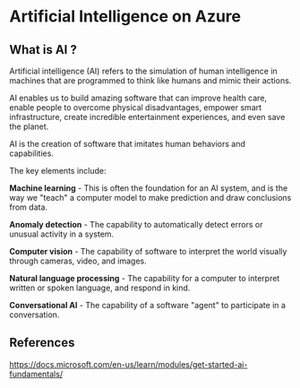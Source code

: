 # Artificial Intelligence on Azure

## What is AI ?

Artificial intelligence (AI) refers to the simulation of human intelligence in machines that are programmed to think like humans and mimic their actions.

AI enables us to build amazing software that can improve health care, enable people to overcome physical disadvantages, empower smart infrastructure, create incredible entertainment experiences, and even save the planet.

AI is the creation of software that imitates human behaviors and capabilities. 

The key elements include:

**Machine learning** - This is often the foundation for an AI system, and is the way we "teach" a computer model to make prediction and draw conclusions from data.

**Anomaly detection** - The capability to automatically detect errors or unusual activity in a system.

**Computer vision** - The capability of software to interpret the world visually through cameras, video, and images.

**Natural language processing** - The capability for a computer to interpret written or spoken language, and respond in kind.

**Conversational AI** - The capability of a software "agent" to participate in a conversation.


## References

https://docs.microsoft.com/en-us/learn/modules/get-started-ai-fundamentals/

